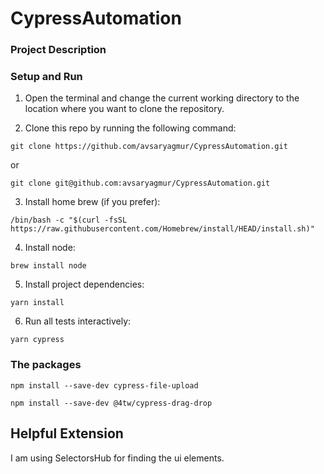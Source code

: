 # CypressAutomation

### Project Description 

### Setup and Run

1. Open the terminal and change the current working directory to the location where you want to clone the repository.

2. Clone this repo by running the following command:

`git clone https://github.com/avsaryagmur/CypressAutomation.git`

or

`git clone git@github.com:avsaryagmur/CypressAutomation.git`

3. Install home brew (if you prefer):

` /bin/bash -c "$(curl -fsSL https://raw.githubusercontent.com/Homebrew/install/HEAD/install.sh)" `

4. Install node:

` brew install node `

5. Install project dependencies:

`yarn install`

6. Run all tests interactively:

`yarn cypress`


### The packages
`npm install --save-dev cypress-file-upload`

`npm install --save-dev @4tw/cypress-drag-drop`


## Helpful Extension
I am using SelectorsHub for finding the ui elements.